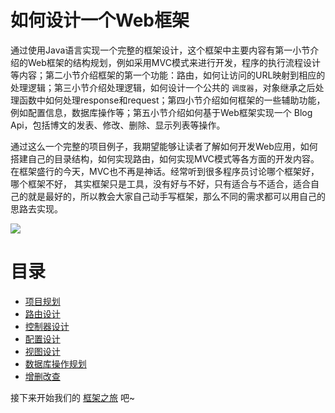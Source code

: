 # 如何设计一个Web框架

通过使用Java语言实现一个完整的框架设计，这个框架中主要内容有第一小节介绍的Web框架的结构规划，例如采用MVC模式来进行开发，程序的执行流程设计等内容；第二小节介绍框架的第一个功能：路由，如何让访问的URL映射到相应的处理逻辑；第三小节介绍处理逻辑，如何设计一个公共的 `调度器`，对象继承之后处理函数中如何处理response和request；第四小节介绍如何框架的一些辅助功能，例如配置信息，数据库操作等；第五小节介绍如何基于Web框架实现一个 Blog Api，包括博文的发表、修改、删除、显示列表等操作。

通过这么一个完整的项目例子，我期望能够让读者了解如何开发Web应用，如何搭建自己的目录结构，如何实现路由，如何实现MVC模式等各方面的开发内容。在框架盛行的今天，MVC也不再是神话。经常听到很多程序员讨论哪个框架好，哪个框架不好， 其实框架只是工具，没有好与不好，只有适合与不适合，适合自己的就是最好的，所以教会大家自己动手写框架，那么不同的需求都可以用自己的思路去实现。

![](http://7jpobz.com1.z0.glb.clouddn.com/20151025153314.png)

# 目录

* [项目规划](1.plan.md)
* [路由设计](2.route.md)
* [控制器设计](3.controller.md)
* [配置设计](4.config.md)
* [视图设计](5.view.md)
* [数据库操作规划](6.dbutil.md)
* [增删改查](7.crud.md)

接下来开始我们的 [框架之旅](#plan.md) 吧~

